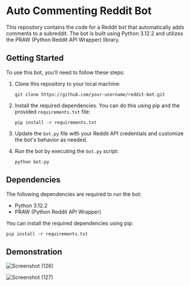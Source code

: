 # Auto Commenting Reddit Bot

This repository contains the code for a Reddit bot that automatically adds comments to a subreddit. The bot is built using Python 3.12.2 and utilizes the PRAW (Python Reddit API Wrapper) library.

## Getting Started

To use this bot, you'll need to follow these steps:

1. Clone this repository to your local machine:

   ```
   git clone https://github.com/your-username/reddit-bot.git
   ```

2. Install the required dependencies. You can do this using pip and the provided `requirements.txt` file:

   ```
   pip install -r requirements.txt
   ```

3. Update the `bot.py` file with your Reddit API credentials and customize the bot's behavior as needed.

4. Run the bot by executing the `bot.py` script:

   ```
   python bot.py
   ```

## Dependencies

The following dependencies are required to run the bot:

- Python 3.12.2
- PRAW (Python Reddit API Wrapper)

You can install the required dependencies using pip:

```
pip install -r requirements.txt
```

## Demonstration
![Screenshot (126)](https://github.com/GitHub158Kujan/Python-Projects/assets/156439983/479216f0-7dfc-4835-aef9-ea32503133d2)


![Screenshot (127)](https://github.com/GitHub158Kujan/Python-Projects/assets/156439983/332e78e2-20fd-459c-b7e0-a742a8906d3c)

